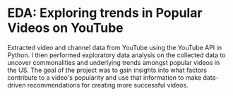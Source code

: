 # EDA: Exploring trends in Popular Videos on YouTube

Extracted video and channel data from YouTube using the YouTube API in Python. I then performed exploratory data analysis on the collected data to uncover commonalities and underlying trends amongst popular videos in the US. The goal of the project was to gain insights into what factors contribute to a video's popularity and use that information to make data-driven recommendations for creating more successful videos.
